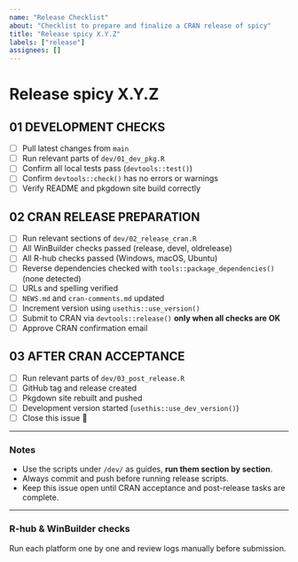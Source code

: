 ```yaml
---
name: "Release Checklist"
about: "Checklist to prepare and finalize a CRAN release of spicy"
title: "Release spicy X.Y.Z"
labels: ["release"]
assignees: []
---
```


# Release spicy X.Y.Z

## 01 DEVELOPMENT CHECKS
- [ ] Pull latest changes from `main`
- [ ] Run relevant parts of `dev/01_dev_pkg.R`
- [ ] Confirm all local tests pass (`devtools::test()`)
- [ ] Confirm `devtools::check()` has no errors or warnings
- [ ] Verify README and pkgdown site build correctly

## 02 CRAN RELEASE PREPARATION
- [ ] Run relevant sections of `dev/02_release_cran.R`
- [ ] All WinBuilder checks passed (release, devel, oldrelease)
- [ ] All R-hub checks passed (Windows, macOS, Ubuntu)
- [ ] Reverse dependencies checked with `tools::package_dependencies()` (none detected)
- [ ] URLs and spelling verified
- [ ] `NEWS.md` and `cran-comments.md` updated
- [ ] Increment version using `usethis::use_version()`
- [ ] Submit to CRAN via `devtools::release()` **only when all checks are OK**
- [ ] Approve CRAN confirmation email

## 03 AFTER CRAN ACCEPTANCE
- [ ] Run relevant parts of `dev/03_post_release.R`
- [ ] GitHub tag and release created
- [ ] Pkgdown site rebuilt and pushed
- [ ] Development version started (`usethis::use_dev_version()`)
- [ ] Close this issue 🎉

---

### Notes
- Use the scripts under `/dev/` as guides, **run them section by section**.
- Always commit and push before running release scripts.
- Keep this issue open until CRAN acceptance and post-release tasks are complete.

---

### R-hub & WinBuilder checks
Run each platform one by one and review logs manually before submission.

